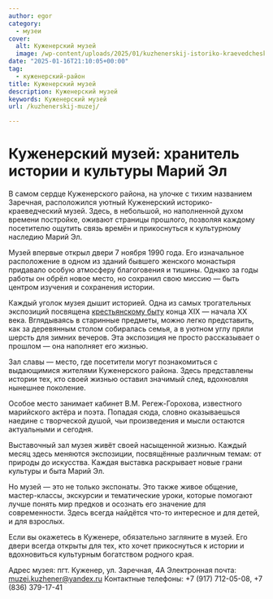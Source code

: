 ```yaml
---
author: egor
category:
  - музеи
cover:
  alt: Куженерский музей
  image: /wp-content/uploads/2025/01/kuzhenerskij-istoriko-kraevedcheskij-muzej.jpg
date: "2025-01-16T21:10:05+00:00"
tag:
  - куженерский-район
title: Куженерский музей
description: Куженерский музей
keywords: Куженерский музей
url: /kuzhenerskij-muzej/

---
```

# Куженерский музей: хранитель истории и культуры Марий Эл

В самом сердце Куженерского района, на улочке с тихим названием Заречная, расположился уютный Куженерский историко-краеведческий музей. Здесь, в небольшой, но наполненной духом времени постройке, оживают страницы прошлого, позволяя каждому посетителю ощутить связь времён и прикоснуться к культурному наследию Марий Эл.

Музей впервые открыл двери 7 ноября 1990 года. Его изначальное расположение в одном из зданий бывшего женского монастыря придавало особую атмосферу благоговения и тишины. Однако за годы работы он обрёл новое место, но сохранил свою миссию — быть центром изучения и сохранения истории.

Каждый уголок музея дышит историей. Одна из самых трогательных экспозиций посвящена [крестьянскому быту](/muzej-kupecheskogo/) конца XIX — начала XX века. Вглядываясь в старинные предметы, можно легко представить, как за деревянным столом собиралась семья, а в уютном углу пряли шерсть для зимних вечеров. Эта экспозиция не просто рассказывает о прошлом — она наполняет его жизнью.

Зал славы — место, где посетители могут познакомиться с выдающимися жителями Куженерского района. Здесь представлены истории тех, кто своей жизнью оставил значимый след, вдохновляя нынешнее поколение.

Особое место занимает кабинет В.М. Регеж-Горохова, известного марийского актёра и поэта. Попадая сюда, словно оказываешься наедине с творческой душой, чьи произведения и мысли остаются актуальными и сегодня.

Выставочный зал музея живёт своей насыщенной жизнью. Каждый месяц здесь меняются экспозиции, посвящённые различным темам: от природы до искусства. Каждая выставка раскрывает новые грани культуры и быта Марий Эл.

Но музей — это не только экспонаты. Это также живое общение, мастер-классы, экскурсии и тематические уроки, которые помогают лучше понять мир предков и осознать его значение для современности. Здесь всегда найдётся что-то интересное и для детей, и для взрослых.

Если вы окажетесь в Куженере, обязательно загляните в музей. Его двери всегда открыты для тех, кто хочет прикоснуться к истории и вдохновиться культурным богатством родного края.

Адрес музея: пгт. Куженер, ул. Заречная, 4А
Электронная почта: [muzei.kuzhener@yandex.ru](mailto:muzei.kuzhener@yandex.ru)
Контактные телефоны: +7 (917) 712-05-08, +7 (836) 379-17-41
